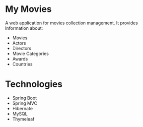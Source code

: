 # My Movies
A web application for movies collection management. It provides Information about:

- Movies
- Actors
- Directors
- Movie Categories
- Awards
- Countries

# Technologies

- Spring Boot
- Spring MVC
- Hibernate
- MySQL
- Thymeleaf



